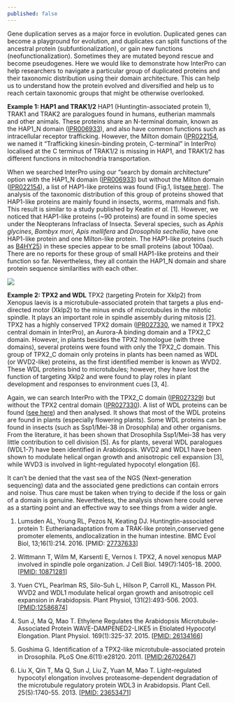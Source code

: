 ```yaml
---
published: false
---
```

Gene duplication serves as a major force in evolution. Duplicated genes can become a playground for evolution, and duplicates can split functions of the ancestral protein (subfuntionalization), or gain new functions (neofunctionalization). Sometimes they are mutated beyond rescue and become pseudogenes. Here we would like to demonstrate how InterPro can help researchers to navigate a particular group of duplicated proteins and their taxonomic distribution using their domain architecture. This can help us to understand how the protein evolved and diversified and help us to reach certain taxonomic groups that might be otherwise overlooked.

**Example 1: HAP1 and TRAK1/2**
HAP1 (Huntingtin-associated protein 1), TRAK1 and TRAK2 are paralogues found in humans, eutherian mammals and other animals. These proteins share an N-terminal domain, known as the HAP1_N domain ([IPR006933](https://www.ebi.ac.uk/interpro/entry/InterPro/IPR006933/)), and also have common functions such as intracellular receptor trafficking. However, the Milton domain ([IPR022154](https://www.ebi.ac.uk/interpro/entry/InterPro/IPR022154/), we named it “Trafficking kinesin-binding protein, C-terminal” in InterPro) localised at the C terminus of TRAK1/2 is missing in HAP1, and TRAK1/2 has different functions in mitochondria transportation. 

When we searched InterPro using our “search by domain architecture” option with the HAP1_N domain ([IPR006933](https://www.ebi.ac.uk/interpro/entry/InterPro/IPR006933/)) but without the Milton domain ([IPR022154](https://www.ebi.ac.uk/interpro/entry/InterPro/IPR022154/)), a list of HAP1-like proteins was found (Fig.1, list[see here](https://www.ebi.ac.uk/interpro/search/ida/?ida_search=IPR006933&ida_ignore=IPR022154)). The analysis of the taxonomic distribution of this group of proteins showed that HAP1-like proteins are mainly found in insects, worms, mammals and fish. This result is similar to a study published by Keatin _et al._ [1]. However, we noticed that HAP1-like proteins (~90 proteins) are found in some species under the Neopterans Infraclass of Insecta. Several species, such as _Aphis glycines_, _Bombyx mori_, _Apis mellifera_ and _Drosophila sechellia_, have one HAP1-like protein and one Milton-like protein. The HAP1-like proteins (such as [B4HY25](https://www.uniprot.org/uniprot/B4HY25)) in these species appear to be small proteins (about 100aa). There are no reports for these group of small HAP1-like proteins and their function so far. Nevertheless, they all contain the HAP1_N domain and share protein sequence similarities with each other.

![]({{site.baseurl}}/assets/media/images/posts/HAP1.png)

**Example 2: TPX2 and WDL**
TPX2 (targeting Protein for Xklp2) from Xenopus laevis is a microtubule-associated protein that targets a plus end-directed motor (Xklp2) to the minus ends of microtubules in the mitotic spindle. It plays an important role in spindle assembly during mitosis [2]. TPX2 has a highly conserved TPX2 domain ([IPR027330](https://www.ebi.ac.uk/interpro/entry/InterPro/IPR027330/), we named it TPX2 central domain in InterPro), an Aurora-A binding domain and a TPX2_C domain. However, in plants besides the TPX2 homologue (with three domains), several proteins were found with only the TPX2_C domain. This group of TPX2_C domain only proteins in plants has been named as WDL (or WVD2-like) proteins, as the first identified member is known as WVD2. These WDL proteins bind to microtubules; however, they have lost the function of targeting Xklp2 and were found to play roles in plant development and responses to environment cues [3, 4]. 

Again, we can search InterPro with the TPX2_C domain ([IPR027329](https://www.ebi.ac.uk/interpro/entry/InterPro/IPR027329/)) but without the TPX2 central domain ([IPR027330](https://www.ebi.ac.uk/interpro/entry/InterPro/IPR027330/)). A list of WDL proteins can be found ([see here](https://www.ebi.ac.uk/interpro/search/ida/?ida_search=IPR027329&ida_ignore=IPR027330)) and then analysed. It shows that most of the WDL proteins are found in plants (especially flowering plants). Some WDL proteins can be found in insects (such as Ssp1/Mei-38 in Drosophila) and other organisms. From the literature, it has been shown that Drosophila Ssp1/Mei-38 has very little contribution to cell division [5]. As for plants, several WDL paralogues (WDL1-7) have been identified in Arabidopsis. WVD2 and WDL1 have been shown to modulate helical organ growth and anisotropic cell expansion [3], while WVD3 is involved in light-regulated hypocotyl elongation [6]. 

It can’t be denied that the vast sea of the NGS (Next-generation sequencing) data and the associated gene predictions can contain errors and noise. Thus care must be taken when trying to decide if the loss or gain of a domain is genuine. Nevertheless, the analysis shown here could serve as a starting point and an effective way to see things from a wider angle.

1. Lumsden AL, Young RL, Pezos N, Keating DJ. Huntingtin-associated protein 1: Eutherianadaptation from a TRAK-like protein,conserved gene promoter elements, andlocalization in the human intestine. BMC Evol Biol, 13;16(1):214. 2016. [PMID: [27737633](https://pubmed.ncbi.nlm.nih.gov/27737633/)]

2. Wittmann T, Wilm M, Karsenti E, Vernos I. TPX2, A novel xenopus MAP involved in spindle pole organization. J Cell Biol. 149(7):1405-18. 2000.[[PMID: 10871281](https://pubmed.ncbi.nlm.nih.gov/10871281/)]

3. Yuen CYL, Pearlman RS, Silo-Suh L, Hilson P, Carroll KL, Masson PH. WVD2 and WDL1 modulate helical organ growth and anisotropic cell expansion in Arabidopsis. Plant Physiol, 131(2):493-506. 2003. [[PMID:12586874](https://pubmed.ncbi.nlm.nih.gov/12586874/)]

4. Sun J, Ma Q, Mao T. Ethylene Regulates the Arabidopsis Microtubule-Associated Protein WAVE-DAMPENED2-LIKE5 in Etiolated Hypocotyl Elongation. Plant Physiol. 169(1):325-37. 2015. [[PMID: 26134166](https://pubmed.ncbi.nlm.nih.gov/26134166/)]

5. Goshima G. Identification of a TPX2-like microtubule-associated protein in Drosophila. 
PLoS One.6(11):e28120. 2011. [[PMID:26702647](https://pubmed.ncbi.nlm.nih.gov/22140519/)]


6. Liu X, Qin T, Ma Q, Sun J, Liu Z, Yuan M, Mao T. Light-regulated hypocotyl elongation involves proteasome-dependent degradation of the microtubule regulatory protein WDL3 in Arabidopsis. 
Plant Cell. 25(5):1740-55. 2013. [[PMID: 23653471](https://pubmed.ncbi.nlm.nih.gov/23653471/)]
